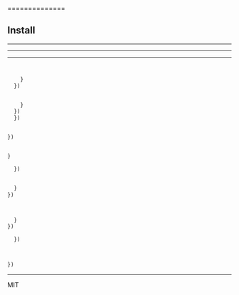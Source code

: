 ==============




Install
-------





----



----



-----





```js

```


```js

    }
  })
```




```js

    }
  })
  })
```









```js

})

```


```js

}

  })
```


```js

  }
})

```



```js


  }
})

  })
```



```js
```



```js

})

```






-------

MIT

